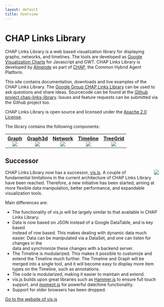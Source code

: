 ```yaml
---
layout: default
title: Overview
---
```


# CHAP Links Library

CHAP Links Library is a web based visualization library for displaying graphs, 
networks, and timelines. 
The tools are developed as 
[Google Visualization Charts](https://developers.google.com/chart/interactive/docs/gallery) 
for Javascript and GWT. 
CHAP Links Library is developed by [Almende](http://almende.com) as part of 
[CHAP](http://chap.almende.com), the Common Hybrid Agent Platform.

This site contains documentation, downloads and live examples of the CHAP Links Library.
The [Google Group CHAP Links Library](https://groups.google.com/d/forum/chap-links-library)
can be used to ask questions and share ideas.
Sourcecode can be found at the 
[Github project chap-links-library](https://github.com/almende/chap-links-library).
Issues and feature requests can be submitted via the Github project too.

CHAP Links Library is open source and licensed under the
[Apache 2.0 License](http://www.apache.org/licenses/LICENSE-2.0).

The library contains the following components:

<table width="100%">
  <tr>
    <th>
      <a href="graph.html">
        Graph<br>
        <img src="js/graph/doc/graph120x60.png" class="thumb">
      </a>
    </th>
    <th>
      <a href="graph3d.html">
        Graph3d<br>
        <img src="js/graph3d/doc/graph3d120x60.png" class="thumb">
      </a>
    </th>
    <th>
      <a href="network.html">
        Network<br>
        <img src="js/network/doc/network120x60.png" class="thumb">
      </a>
    </th>
    <th>
      <a href="timeline.html">
        Timeline<br>
        <img src="js/timeline/doc/timeline120x60.png" class="thumb">
      </a>
    </th>
    <th>
      <a href="treegrid.html">
        TreeGrid<br>
        <img src="js/treegrid/doc/treegrid120x60.png" class="thumb">
      </a>
    </th>
  </tr>
</table>


## Successor

<a href="http://visjs.org">
  <img src="http://visjs.org/img/logo/vis128.png" style="float: right; padding-left: 10px;">
</a>

CHAP Links Library now has a successor, [vis.js](http://visjs.org).
A couple of fundamental limitations in the current architecture of CHAP Links 
Library have been reached. Therefore, a new initiative has been started,
aiming at more flexible data manipulation, better performance, and expandable 
visualization tools.

Main differences are:

- The functionality of vis.js will be largely similar to that available in
  CHAP Links Library.
- Data is now based on JSON instead of a Google DataTable, and is key based  
  instead of row based. This makes dealing with dynamic data much easier. 
  Data can be manipulated via a DataSet, and one can listen for changes in the  
  data and synchronize these changes with a backend server.
- The Timeline is modularized. This makes it possible to customize and extend 
  the Timeline much further. The Timeline and Graph will be merged into a single 
  tool, and it will become easy to display more item types on the Timeline, 
  such as annotations.
- The code is modularized, making it easier to maintain and extend.
- vis.js builds upon great libraries such as [Hammer.js](http://eightmedia.github.io/hammer.js/)
  to ensure full touch support, and [moment.js](http://momentjs.com/) for powerful
  date/time functionality.
- Support for older browsers has been dropped.

[Go to the website of vis.js](http://visjs.org)

